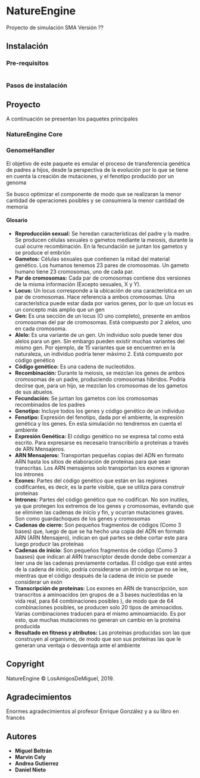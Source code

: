 # NatureEngine
Proyecto de simulación SMA
Versión ??

## Instalación

### Pre-requisitos

```

```

### Pasos de instalación

## Proyecto

A continuación se presentan los paquetes principales

### NatureEngine Core

### GenomeHandler

El objetivo de este paquete es emular el proceso de transferencia genética de padres a hijos, desde la perspectiva de la evolución por lo que se tiene en cuenta la creación de mutaciones, y el fenotipo producido por un genoma

Se busco optimizar el componente de modo que se realizaran la menor cantidad de operaciones posibles y se consumiera la menor cantidad de memoria

#### Glosario

* **Reproducción sexual:** Se heredan características del padre y la madre. Se producen células sexuales o gametos mediante la meiosis, durante la cual ocurre recombinación. En la fecundación se juntan los gametos y se produce el embrión 
* **Gametos:** Células sexuales que contienen la mitad del material genético. Los humanos tenemos 23 pares de cromosomas. Un gameto humano tiene 23 cromosomas, uno de cada par.
* **Par de cromosomas:** Cada par de cromosomas contiene dos versiones de la misma información (Excepto sexuales, X y Y).
* **Locus:** Un locus corresponde a la ubicación de una característica en un par de cromosomas. Hace referencia a ambos cromosomas. Una característica puede estar dada por varios genes, por lo que un locus es un concepto más amplio que un gen
* **Gen:** Es una sección de un locus (O uno completo), presente en ambos cromosomas del par de cromosomas. Está compuesto por 2 alelos, uno en cada cromosoma.
* **Alelo:** Es una variante de un gen. Un individuo solo puede tener dos alelos para un gen. Sin embargo pueden existir muchas variantes del mismo gen. Por ejemplo, de 15 variantes que se encuentren en la naturaleza, un individuo podría tener máximo 2. Está compuesto por código genético
* **Código genético:** Es una cadena de nucleotidos.
* **Recombinación:** Durante la meiosis, se mezclan los genes de ambos cromosomas de un padre, produciendo cromosomas hibridos. Podría decirse que, para un hijo, se mezclan los cromosomas de los gametos de sus abuelos.
* **Fecundación:** Se juntan los gametos con los cromosomas recombinados de los padres
* **Genotipo:** Incluye todos los genes y código genético de un individuo
* **Fenotipo:** Expresión del fenotipo, dada por el ambiente, la expresión genética y los genes. En esta simulación no tendremos en cuenta el ambiente
* **Expresión Genética:** El código genético no se expresa tal como está escrito. Para expresarse es necesario transcribirlo a proteínas a través de ARN Mensajeros.
* **ARN Mensajeros:**  Transportan pequeñas copias del ADN en formato ARN hasta los sitios de elaboración de proteínas para que sean transcritas. Los ARN mensajeros solo transportan los exones e ignoran los intrones
* **Exones:** Partes del código genético que están en las regiones codificantes, es decir, es la parte visible, que se utiliza para construir proteínas
* **Intrones:** Partes del código genético que no codifican. No son inutiles, ya que protegen los extremos de los genes y cromosomas, evitando que se eliminen las cadenas de inicio y fin, y ocurran mutaciones graves. Son como guardachoques de los genes y cromosomas
* **Cadenas de cierre:** Son pequeños fragmentos de códigos (Como 3 bases) que, luego de que se ha hecho una copia del ADN en formato ARN (ARN Mensajero), indican en qué partes se debe cortar este para luego producir las proteínas
* **Cadenas de inicio:** Son pequeños fragmentos de código (Como 3 baases) que indican al ARN transcriptor desde donde debe comenzar a leer una de las cadenas previamente cortadas. El código que esté antes de la cadena de inicio, podría considerarse un intrón porque no se lee, mientras que el código después de la cadena de inicio se puede considerar un exón
* **Transcripción de proteínas:** Los exones en ARN de transcripción, son transcritos a aminoacidos (en grupos de a 3 bases nucleotidas en la vida real, para 64 combinaciones posibles ), de modo que de 64 combinaciones posibles, se producen solo 20 tipos de aminoacidos. Varias combinaciones traducen para el mismo aminoamiacido. Es por esto, que muchas mutaciones no generan un cambio en la proteína producida
* **Resultado en fitness y atributos:** Las proteínas producidas son las que construyen al organismo, de modo que son sus proteínas las que le generan una ventaja o desventaja ante el ambiente
 
## Copyright

NatureEngine © LosAmigosDeMiguel, 2019.

## Agradecimientos

Enormes agradecimientos al profesor Enrique González y a su libro en francés

## Autores

* **Miguel Beltrán**
* **Marvin Cely**
* **Andrea Gutierrez**
* **Daniel Nieto**